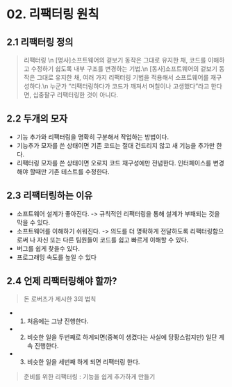 # 02. 리팩터링 원칙
## 2.1 리팩터링 정의

> 리팩터링 \n
> [명사]소프트웨어의 겉보기 동작은 그대로 유지한 채, 코드를 이해하고 수정하기 쉽도록 내부 구조를 변경하는 기법.\n
> [동사]소프트웨어의 겉보기 동작은 그대로 유지한 채, 여러 가지 리팩터링 기법을 적용해서 소프트웨어를 재구성하다.\n
> 누군가 “리팩터링하다가 코드가 깨져서 며칠이나 고생했다”라고 한다면, 십중팔구 리팩터링한 것이 아니다.

## 2.2 두개의 모자
 - 기능 추가와 리팩터링을 명확히 구분해서 작업하는 방법이다.
 - 기능추가 모자를 쓴 상태이면 기존 코드는 절대 건드리지 않고 새 기능을 추가만 한다.
 - 리팩터링 모자를 쓴 상태이면 오로지 코드 재구성에만 전념한다. 인터페이스를 변경해야 할때만 기존 테스트를 수정한다.

## 2.3 리팩터링하는 이유
 - 소프트웨어 설계가 좋아진다. -> 규칙적인 리팩터링을 통해 설계가 부패되는 것을 막을 수 있다.
 - 소프트웨어를 이해하기 쉬워진다. -> 의도를 더 명확하게 전달하도록 리팩터링함으로써 나 자신 또는 다른 팀원들이 코드를 쉽고 빠르게 이해할 수 있다.
 - 버그를 쉽게 찾을수 있다.
 - 프로그래밍 속도를 높일 수 있다

## 2.4 언제 리팩터링해야 할까?
> 돈 로버츠가 제시한 3의 법칙

 - 1. 처음에는 그냥 진행한다.
 - 2. 비슷한 일을 두번째로 하게되면(중복이 생겼다는 사실에 당황스럽지만) 일단 계속 진행한다.
 - 3. 비슷한 일을 세번째 하게 되면 리팩터링 한다.

> 준비를 위한 리팩터링 : 기능을 쉽게 추가하게 만들기
